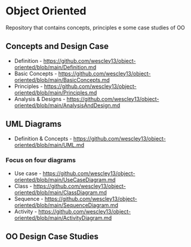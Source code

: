 # Object Oriented

Repository that contains concepts, principles e some case studies of OO

## Concepts and Design Case 

- Definition - https://github.com/wescley13/object-oriented/blob/main/Definition.md
- Basic Concepts - https://github.com/wescley13/object-oriented/blob/main/BasicConcepts.md
- Principles - https://github.com/wescley13/object-oriented/blob/main/Principles.md
- Analysis & Designs - https://github.com/wescley13/object-oriented/blob/main/AnalysisAndDesign.md

## UML Diagrams

- Definition & Concepts - https://github.com/wescley13/object-oriented/blob/main/UML.md 

### Focus on four diagrams

- Use case - https://github.com/wescley13/object-oriented/blob/main/UseCaseDiagram.md
- Class - https://github.com/wescley13/object-oriented/blob/main/ClassDiagram.md
- Sequence - https://github.com/wescley13/object-oriented/blob/main/SequenceDiagram.md
- Activity - https://github.com/wescley13/object-oriented/blob/main/ActivityDiagram.md


## OO Design Case Studies




